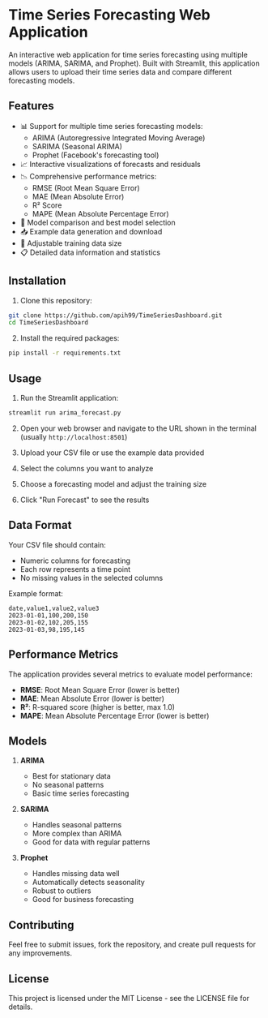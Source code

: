 # Time Series Forecasting Web Application

An interactive web application for time series forecasting using multiple models (ARIMA, SARIMA, and Prophet). Built with Streamlit, this application allows users to upload their time series data and compare different forecasting models.

## Features

- 📊 Support for multiple time series forecasting models:
  - ARIMA (Autoregressive Integrated Moving Average)
  - SARIMA (Seasonal ARIMA)
  - Prophet (Facebook's forecasting tool)
- 📈 Interactive visualizations of forecasts and residuals
- 📉 Comprehensive performance metrics:
  - RMSE (Root Mean Square Error)
  - MAE (Mean Absolute Error)
  - R² Score
  - MAPE (Mean Absolute Percentage Error)
- 🔄 Model comparison and best model selection
- 📥 Example data generation and download
- 🎯 Adjustable training data size
- 📋 Detailed data information and statistics

## Installation

1. Clone this repository:
```bash
git clone https://github.com/apih99/TimeSeriesDashboard.git
cd TimeSeriesDashboard
```

2. Install the required packages:
```bash
pip install -r requirements.txt
```

## Usage

1. Run the Streamlit application:
```bash
streamlit run arima_forecast.py
```

2. Open your web browser and navigate to the URL shown in the terminal (usually `http://localhost:8501`)

3. Upload your CSV file or use the example data provided

4. Select the columns you want to analyze

5. Choose a forecasting model and adjust the training size

6. Click "Run Forecast" to see the results

## Data Format

Your CSV file should contain:
- Numeric columns for forecasting
- Each row represents a time point
- No missing values in the selected columns

Example format:
```csv
date,value1,value2,value3
2023-01-01,100,200,150
2023-01-02,102,205,155
2023-01-03,98,195,145
```

## Performance Metrics

The application provides several metrics to evaluate model performance:
- **RMSE**: Root Mean Square Error (lower is better)
- **MAE**: Mean Absolute Error (lower is better)
- **R²**: R-squared score (higher is better, max 1.0)
- **MAPE**: Mean Absolute Percentage Error (lower is better)

## Models

1. **ARIMA**
   - Best for stationary data
   - No seasonal patterns
   - Basic time series forecasting

2. **SARIMA**
   - Handles seasonal patterns
   - More complex than ARIMA
   - Good for data with regular patterns

3. **Prophet**
   - Handles missing data well
   - Automatically detects seasonality
   - Robust to outliers
   - Good for business forecasting

## Contributing

Feel free to submit issues, fork the repository, and create pull requests for any improvements.

## License

This project is licensed under the MIT License - see the LICENSE file for details. 

